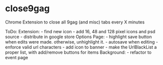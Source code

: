 # close9gag
Chrome Extension to close all 9gag (and misc) tabs  every X minutes

ToDo:
	Extension:
	- find new icon
	- add 16, 48 and 128 pixel icons and psd source
	- distribute in google store
	Options Page:
	- highlight save button when edits were made. otherwise, unhighlight it.
	- autosave when editing
	- enforce valid url characters
	- add icon to banner
	- make the UrlBlackList a proper list, with add/remove buttons for items
	Background:
	- refactor to event page